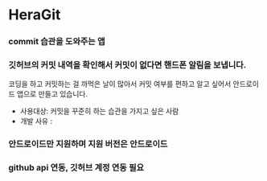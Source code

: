 # HeraGit
### commit 습관을 도와주는 앱
### 깃허브의 커밋 내역을 확인해서 커밋이 없다면 핸드폰 알림을 보냅니다.
코딩을 하고 커밋하는 걸 까먹은 날이 많아서 커밋 여부를 편하고 알고 싶어서 안드로이드 앱으로 만들고 있습니다.
- 사용대상: 커밋을 꾸준히 하는 습관을 가지고 싶은 사람
- 개발 사유 : 
### 안드로이드만 지원하며 지원 버전은 안드로이드 
### github api 연동, 깃허브 계정 연동 필요
